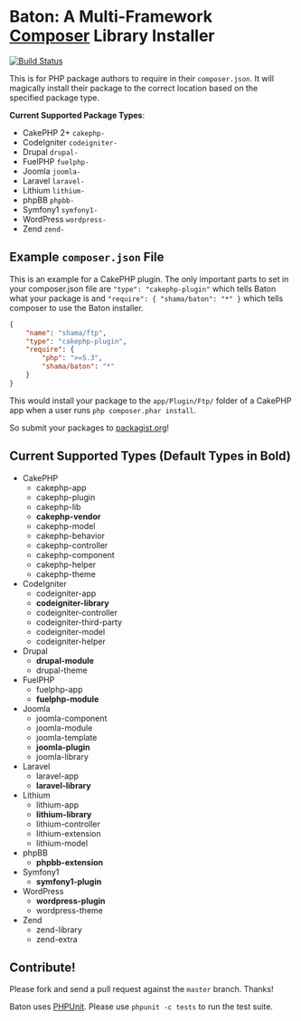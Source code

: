 # Baton: A Multi-Framework [Composer](http://getcomposer.org) Library Installer

[![Build Status](https://secure.travis-ci.org/shama/baton.png)](http://travis-ci.org/shama/baton)

This is for PHP package authors to require in their `composer.json`. It will
magically install their package to the correct location based on the specified
package type.

**Current Supported Package Types**:

* CakePHP 2+   `cakephp-`
* CodeIgniter  `codeigniter-`
* Drupal       `drupal-`
* FuelPHP      `fuelphp-`
* Joomla       `joomla-`
* Laravel      `laravel-`
* Lithium      `lithium-`
* phpBB        `phpbb-`
* Symfony1     `symfony1-`
* WordPress    `wordpress-`
* Zend         `zend-`

## Example `composer.json` File

This is an example for a CakePHP plugin. The only important parts to set in your
composer.json file are `"type": "cakephp-plugin"` which tells Baton what your
package is and `"require": { "shama/baton": "*" }` which tells composer to use
the Baton installer.

``` json
{
	"name": "shama/ftp",
	"type": "cakephp-plugin",
	"require": {
		"php": ">=5.3",
		"shama/baton": "*"
	}
}
```

This would install your package to the `app/Plugin/Ftp/` folder of a CakePHP app
when a user runs `php composer.phar install`.

So submit your packages to [packagist.org](http://packagist.org)!

## Current Supported Types (Default Types in Bold)

* CakePHP
    * cakephp-app
    * cakephp-plugin
    * cakephp-lib
    * **cakephp-vendor**
    * cakephp-model
    * cakephp-behavior
    * cakephp-controller
    * cakephp-component
    * cakephp-helper
    * cakephp-theme
* CodeIgniter
    * codeigniter-app
    * **codeigniter-library**
    * codeigniter-controller
    * codeigniter-third-party
    * codeigniter-model
    * codeigniter-helper
* Drupal
    * **drupal-module**
    * drupal-theme
* FuelPHP
    * fuelphp-app
    * **fuelphp-module**
* Joomla
    * joomla-component
    * joomla-module
    * joomla-template
    * **joomla-plugin**
    * joomla-library
* Laravel
    * laravel-app
    * **laravel-library**
* Lithium
    * lithium-app
    * **lithium-library**
    * lithium-controller
    * lithium-extension
    * lithium-model
* phpBB
    * **phpbb-extension**
* Symfony1
    * **symfony1-plugin**
* WordPress
    * **wordpress-plugin**
    * wordpress-theme
* Zend
    * zend-library
    * zend-extra

## Contribute!

Please fork and send a pull request against the `master` branch. Thanks!

Baton uses [PHPUnit](http://phpunit.de). Please use `phpunit -c tests` to run
the test suite.
